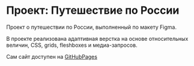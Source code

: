 # Проект: Путешествие по России

Проект о путешествии по России, выполненный по макету Figma.
 
В проекте реализована адаптивная верстка на основе относительных величин, CSS, grids, fleshboxes и медиа-запросов.

Сам сайт доступен на <a href="https://MarinaKrasnov.github.io/russian-travel">GitHubPages</a>